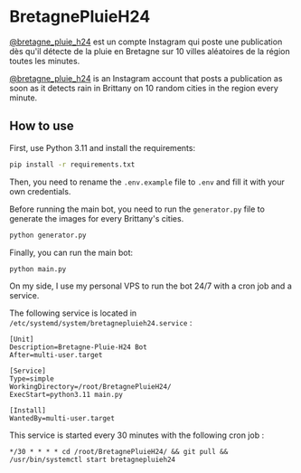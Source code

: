 # BretagnePluieH24

[@bretagne_pluie_h24](https://instagram.com/bretagne_pluie_h24) est un compte Instagram qui poste une publication dès qu'il détecte de la pluie en Bretagne sur 10 villes aléatoires de la région toutes les minutes.

[@bretagne_pluie_h24](https://instagram.com/bretagne_pluie_h24) is an Instagram account that posts a publication as soon as it detects rain in Brittany on 10 random cities in the region every minute.

## How to use

First, use Python 3.11 and install the requirements:

```bash
pip install -r requirements.txt
```

Then, you need to rename the `.env.example` file to `.env` and fill it with your own credentials.

Before running the main bot, you need to run the `generator.py` file to generate the images for every Brittany's cities.

```bash
python generator.py
```

Finally, you can run the main bot:

```bash
python main.py
```

On my side, I use my personal VPS to run the bot 24/7 with a cron job and a service.

The following service is located in `/etc/systemd/system/bretagnepluieh24.service` :
```service
[Unit]
Description=Bretagne-Pluie-H24 Bot
After=multi-user.target

[Service]
Type=simple
WorkingDirectory=/root/BretagnePluieH24/
ExecStart=python3.11 main.py

[Install]
WantedBy=multi-user.target
```

This service is started every 30 minutes with the following cron job :
```cron
*/30 * * * * cd /root/BretagnePluieH24/ && git pull && /usr/bin/systemctl start bretagnepluieh24
```
